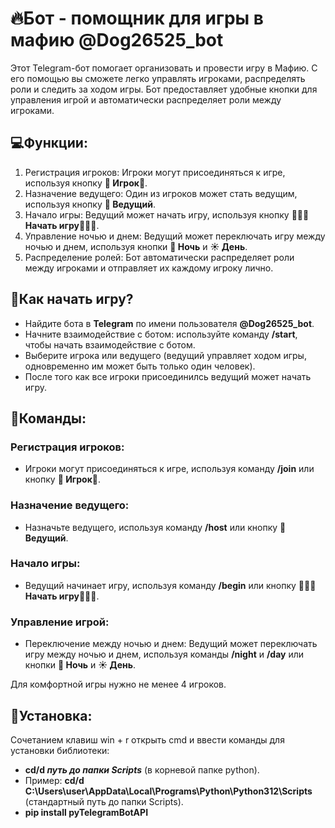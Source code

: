 # 🔥Бот - помощник для игры в мафию @Dog26525_bot

Этот Telegram-бот помогает организовать и провести игру в Мафию. С его помощью вы сможете легко управлять игроками, распределять роли и следить за ходом игры. Бот предоставляет удобные кнопки для управления игрой и автоматически распределяет роли между игроками.

## 💻Функции:
1. Регистрация игроков: Игроки могут присоединяться к игре, используя кнопку **🔹 Игрок🔹**.
2. Назначение ведущего: Один из игроков может стать ведущим, используя кнопку **🫡 Ведущий**.
3. Начало игры: Ведущий может начать игру, используя кнопку **👮🏻‍♂️ Начать игру👮🏻‍♂️**.
4. Управление ночью и днем: Ведущий может переключать игру между ночью и днем, используя кнопки **🌙 Ночь** и **☀️ День**.
5. Распределение ролей: Бот автоматически распределяет роли между игроками и отправляет их каждому игроку лично.

## 👑Как начать игру?
- Найдите бота в **Telegram** по имени пользователя **@Dog26525_bot**.
- Начните взаимодействие с ботом: используйте команду **/start**, чтобы начать взаимодействие с ботом.
- Выберите игрока или ведущего (ведущий управляет ходом игры, одновременно им может быть только один человек).
- После того как все игроки присоединилсь ведущий может начать игру.

## 📔Команды:

### Регистрация игроков:
- Игроки могут присоединяться к игре, используя команду **/join** или кнопку **🔹 Игрок🔹**.

### Назначение ведущего:
- Назначьте ведущего, используя команду **/host** или кнопку **🫡 Ведущий**.

### Начало игры:
- Ведущий начинает игру, используя команду **/begin** или кнопку **👮🏻‍♂️ Начать игру👮🏻‍♂️**.

### Управление игрой:
- Переключение между ночью и днем: Ведущий может переключать игру между ночью и днем, используя команды **/night** и **/day** или кнопки **🌙 Ночь** и **☀️ День**.

Для комфортной игры нужно не менее 4 игроков.

## 📎Установка:
Cочетанием клавиш win + r открыть cmd и ввести команды для установки библиотеки:
- **cd/d *путь до папки Scripts*** (в корневой папке python).
- Пример: **cd/d C:\Users\user\AppData\Local\Programs\Python\Python312\Scripts** (стандартный путь до папки Scripts).
- **pip install pyTelegramBotAPI**
